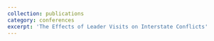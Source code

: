 ```yaml
---
collection: publications
category: conferences
excerpt: 'The Effects of Leader Visits on Interstate Conflicts'
---
```

